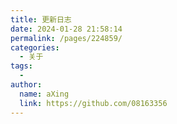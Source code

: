 ```yaml
---
title: 更新日志
date: 2024-01-28 21:58:14
permalink: /pages/224859/
categories:
  - 关于
tags:
  - 
author: 
  name: aXing
  link: https://github.com/08163356
---
```

